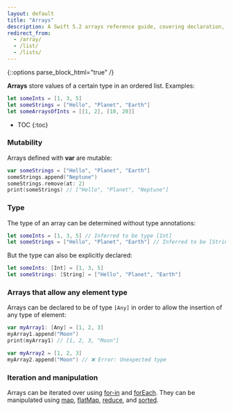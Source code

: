 ```yaml
---
layout: default
title: "Arrays"
description: A Swift 5.2 arrays reference guide, covering declaration, mutability, type annotations, iteration, and manipulation.
redirect_from: 
  - /array/
  - /list/
  - /lists/
---
```

{::options parse_block_html="true" /}

**Arrays** store values of a certain type in an ordered list. Examples:

```swift
let someInts = [1, 3, 5]
let someStrings = ["Hello", "Planet", "Earth"]
let someArraysOfInts = [[1, 2], [10, 20]]
```

* TOC
{:toc}

### Mutability

Arrays defined with **var** are mutable:

```swift
var someStrings = ["Hello", "Planet", "Earth"]
someStrings.append("Neptune")
someStrings.remove(at: 2)
print(someStrings) // ["Hello", "Planet", "Neptune"]
```

### Type

The type of an array can be determined without type annotations:

```swift
let someInts = [1, 3, 5] // Inferred to be type [Int]
let someStrings = ["Hello", "Planet", "Earth"] // Inferred to be [String]
```

But the type can also be explicitly declared:

```swift
let someInts: [Int] = [1, 3, 5]
let someStrings: [String] = ["Hello", "Planet", "Earth"]
```

### Arrays that allow any element type

Arrays can be declared to be of type `[Any]` in order to allow the insertion of any type of element:

```swift
var myArray1: [Any] = [1, 2, 3]
myArray1.append("Moon")
print(myArray1) // [1, 2, 3, "Moon"]

var myArray2 = [1, 2, 3]
myArray2.append("Moon") // ❌ Error: Unexpected type
```

### Iteration and manipulation

Arrays can be iterated over using [for-in](/for-in) and [forEach](/foreach). They can be manipulated using [map](/map), [flatMap](/flatmap), [reduce](/reduce), and [sorted](/).

